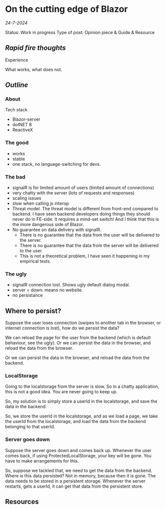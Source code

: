 # On the cutting edge of Blazor

*24-7-2024*

Status: Work in progress
Type of post: Opinion piece & Guide & Resource

## *Rapid fire thoughts*

Experience

What works, what does not.

## *Outline*

### About

Tech stack
- Blazor-server  
- dotNET 8
- ReactiveX

### The good

- works  
- stable
- one stack, no language-switching for devs.

### The bad

- signalR is for limited amount of users (limited amount of connections)
- very chatty with the server (lots of requests and responses)
- scaling issues
- slow when calling js interop
- Threat model. The threat model is different from front-end compared to backend. I have seen backend developers doing things they should never do in FE-side. It requires a mind-set switch! And I think that this is the more dangerous side of Blazor.
- No guarantee on data delivery with signalR. 
  - There is no guarantee that the data from the user will be delivered to the server.
  - There is no guarantee that the data from the server will be delivered to the user. 
  - This is not a theoretical problem, I have seen it happening in my empirical tests. 

### The ugly

- signalR connection lost. Shows ugly default dialog modal.
- server = down: means no website.
- no persistance


## Where to persist?

Suppose the user loses connection (swipes to another tab in the browser, or internet connection is lost), how do we persist the data?

We can reload the page for the user from the backend (which is default behaviour, see the ugly).
Or we can persist the data in the browser, and reload the data from the browser.

Or we can persist the data in the browser, and reload the data from the backend.

### LocalStorage

Going to the localstorage from the server is slow. So in a chatty application, this is not a good idea. You are never going to keep up.

So, my solution is to simply store a userId in the localstorage, and save the data in the backend.

So, we store the userId in the localstorage, and as we load a page, we take the userId from the localstorage, and load the data from the backend belonging to that userId. 

### Server goes down

Suppose the server goes down and comes back up. 
Whenever the user comes back, if using ProtectedLocalStorage, your key will be gone. You have to make arrangements for this.

So, suppose we tackled that, we need to get the data from the backend. Where is this data persisted? Not in memory, because then it is gone. The data needs to be stored in a persistent storage. Whenever the server restarts, gets a userId, it can get that data from the persistent store.





## Resources
